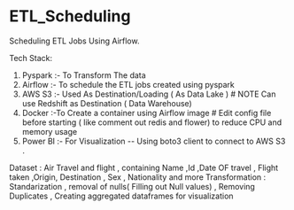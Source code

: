 # ETL_Scheduling
Scheduling ETL Jobs Using Airflow.

Tech Stack: 
1. Pyspark
   :- To Transform The data
2. Airflow
   :- To schedule the ETL jobs created using pyspark
3. AWS S3
   :- Used As Destination/Loading ( As Data Lake ) # NOTE Can use Redshift as Destination ( Data Warehouse)
4. Docker
   :-To Create a container using Airflow image # Edit config file before starting ( like comment out redis and flower) to reduce CPU and memory usage 
5. Power BI
   :- For Visualization
-- Using boto3 client to connect to AWS S3 .


Dataset : Air Travel and flight , containing Name ,Id ,Date OF travel , Flight taken ,Origin, Destination , Sex , Nationality and more 
Transformation : Standarization , removal of nulls( Filling out Null values) , Removing Duplicates , Creating aggregated dataframes for visualization
